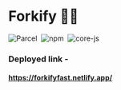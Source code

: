 # Forkify 🍕🍔

![Parcel](https://img.shields.io/badge/parcel-v2.0.0-red)
&nbsp;![npm](https://img.shields.io/badge/npm-v6.14.15-yellow)
&nbsp;![core-js](https://img.shields.io/badge/core--js-v3.21.1-informational)

### Deployed link -
#### https://forkifyfast.netlify.app/ 
